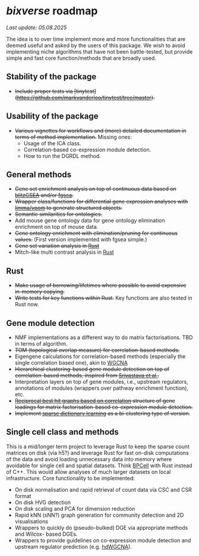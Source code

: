 # *bixverse* roadmap

*Last update: 05.08.2025* </br>

The idea is to over time implement more and more functionalities that are deemed
useful and asked by the users of this package. We wish to avoid implementing
niche algorithms that have not been battle-tested, but provide simple and fast
core function/methods that are broadly used.

## Stability of the package

- ~~Include proper tests via [tinytest]
(https://github.com/markvanderloo/tinytest/tree/master).~~

## Usability of the package

- ~~Various vignettes for workflows and (more) detailed documentation in terms of 
method implementation.~~ Missing ones:
    * Usage of the ICA class.
    * Correlation-based co-expression module detection.
    * How to run the DGRDL method.


## General methods

- ~~Gene set enrichment analysis on top of continuous data based on 
[blitzGSEA](https://academic.oup.com/bioinformatics/article/38/8/2356/6526383) 
and/or [fgsea](https://www.biorxiv.org/content/10.1101/060012v3).~~ 
- ~~Wrapper class/functions for differential gene expression analyses with 
[limma/voom](https://genomebiology.biomedcentral.com/articles/10.1186/gb-2014-15-2-r29)
to generate structured objects.~~
- ~~Semantic similarities for ontologies.~~
- Add mouse gene ontology data for gene ontology elimination enrichment on top
of mouse data.
- ~~Gene ontology enrichment with elimination/pruning for continuous values.~~ 
(First version implemented with fgsea simple.)
- ~~Gene set variation analysis in 
[Rust](https://bmcbioinformatics.biomedcentral.com/articles/10.1186/1471-2105-14-7)~~
- Mitch-like multi contrast analysis in 
[Rust](https://bmcgenomics.biomedcentral.com/articles/10.1186/s12864-020-06856-9)

## Rust

- ~~Make usage of borrowing/lifetimes where possible to avoid expensive 
in-memory copying.~~
- ~~Write tests for key functions within Rust.~~ Key functions are also tested
in Rust now.

## Gene module detection

- NMF implementations as a different way to do matrix factorisations. TBD in 
terms of algorithm.
- ~~TOM (topological overlap measure) for correlation-based methods.~~
- Eigengene calculations for correlation-based methods (especially the single
correlation based one), akin to [WGCNA](https://bmcbioinformatics.biomedcentral.com/articles/10.1186/1471-2105-9-559)
- ~~Hierarchical clustering-based gene module detection on top of correlation-based
methods, inspired from [Srivastava et al.](https://www.nature.com/articles/s41467-018-06008-4).~~
- Interpretation layers on top of gene modules, i.e., upstream regulators, 
annotations of modules (wrappers over pathway enrichment function), etc.
- ~~[Reciprocal best hit graphs based on correlation](https://academic.oup.com/bioinformatics/article/35/21/4307/5426054) 
structure of gene loadings for matrix factorisation-based co-expression module detection.~~
- ~~Implement [sparse dictionary learning](https://pubmed.ncbi.nlm.nih.gov/35085500/)
as a bi-clustering type of version.~~

## Single cell class and methods 

This is a mid/longer term project to leverage Rust to keep the sparse count matrices
on disk (via h5?) and leverage Rust for fast on-disk computations of the data 
and avoid loading unnecessary data into memory where avoidable for single cell
and spatial datasets. Think  [BPCell](https://bnprks.github.io/BPCells/index.html) 
with Rust instead of C++. This would allow analyses of much larger datasets on 
local infrastructure. Core functionality to be implemented:

- On disk normalisation and rapid retrieval of count data via CSC and CSR format
- On disk HVG detection
- On disk scaling and PCA for dimension reduction
- Rapid kNN (sNN?) graph generation for community detection and 2D visualisations
- Wrappers to quickly do (pseudo-bulked) DGE via appropriate methods and Wilcox-
based DGEs.
- Wrappers to provide guidelines on co-expression module detection and upstream
regulator prediction (e.g. [hdWGCNA](https://smorabit.github.io/hdWGCNA)).
